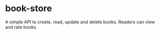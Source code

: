 # book-store
A simple API to create, read, update and delete books. Readers can view and rate books.
